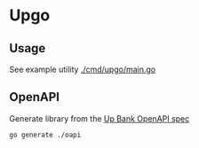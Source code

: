 # Upgo

## Usage

See example utility [./cmd/upgo/main.go](cmd/upgo/main.go)

## OpenAPI

Generate library from the [Up Bank OpenAPI spec](https://github.com/up-banking/api)

```
go generate ./oapi
```
